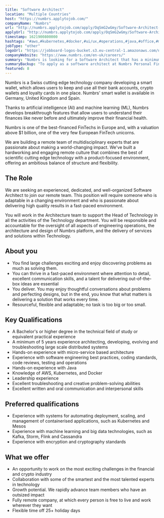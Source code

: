 ```yaml
---
title: "Software Architect"
location: "Multiple Countries"
host: "https://numbrs.applytojob.com/"
companyName: "Numbrs"
url: "http://numbrs.applytojob.com/apply/OqSmG2wGmy/Software-Architect-Remote"
applyUrl: "http://numbrs.applytojob.com/apply/OqSmG2wGmy/Software-Architect-Remote"
timestamp: 1621900800000
hashtags: "#aws,#kubernetes,#docker,#ui/ux,#operations,#java,#office,#management,#cassandra,#finance"
jobType: "other"
logoUrl: "https://jobboard-logos-bucket.s3.eu-central-1.amazonaws.com/numbrs-personal-finance-ag"
companyWebsite: "https://www.numbrs.com/en-uk/careers/"
summary: "Numbrs is looking for a Software Architect that has a minimum of 5 years experience architecting, developing, evolving and troubleshooting large scale distributed systems."
summaryBackup: "To apply as a software architect at Numbrs Personal Finance AG, you preferably need to have some knowledge of: #java, #kubernetes, #ui/ux."
featured: 8
---
```


Numbrs is a Swiss cutting edge technology company developing a smart wallet, which allows users to keep and use all their bank accounts, crypto wallets and loyalty cards in one place. Numbrs' smart wallet is available in Germany, United Kingdom and Spain. 

Thanks to artificial intelligence (AI) and machine learning (ML), Numbrs develops breakthrough features that allow users to understand their finances like never before and ultimately improve their financial health. 

Numbrs is one of the best-financed FinTechs in Europe and, with a valuation above $1 billion, one of the very few European FinTech unicorns.

We are building a remote team of multidisciplinary experts that are passionate about making a world-changing impact. We've built a hardworking and engaging remote culture that combines the best of scientific cutting edge technology with a product-focused environment, offering an ambitious balance of structure and flexibility.

## The Role

We are seeking an experienced, dedicated, and well-organized Software Architect to join our remote team. This position will require someone who is adaptable in a changing environment and who is passionate about delivering high quality results in a fast-paced environment.

You will work in the Architecture team to support the Head of Technology in all the activities of the Technology department. You will be responsible and accountable for the oversight of all aspects of engineering operations, the architecture and design of Numbrs platform, and the delivery of services and solutions within Technology.

## About you

*   You find large challenges exciting and enjoy discovering problems as much as solving them.
*   You can thrive in a fast-paced environment where attention to detail, excellent communication skills, and a talent for delivering out-of-the-box ideas are essential
*   You deliver. You may enjoy thoughtful conversations about problems and perfecting designs, but in the end, you know that what matters is delivering a solution that works every time.
*   Resourceful, flexible and adaptable; no task is too big or too small.

## Key Qualifications

*   A Bachelor's or higher degree in the technical field of study or equivalent practical experience
*   A minimum of 5 years experience architecting, developing, evolving and troubleshooting large scale distributed systems
*   Hands-on experience with micro-service based architecture
*   Experience with software engineering best practices, coding standards, code reviews, testing and operations
*   Hands-on experience with Java
*   Knowledge of AWS, Kubernetes, and Docker
*   Leadership experience
*   Excellent troubleshooting and creative problem-solving abilities
*   Excellent written and oral communication and interpersonal skills

## Preferred qualifications

*   Experience with systems for automating deployment, scaling, and management of containerised applications, such as Kubernetes and Mesos
*   Experience with machine learning and big data technologies, such as Kafka, Storm, Flink and Cassandra
*   Experience with encryption and cryptography standards

## What we offer

*   An opportunity to work on the most exciting challenges in the financial and crypto industry
*   Collaboration with some of the smartest and the most talented experts in technology
*   Growth potential. We rapidly advance team members who have an outsized impact
*   Fully remote company, at which every person is free to live and work wherever they want
*   Flexible time off 25+ holiday days
